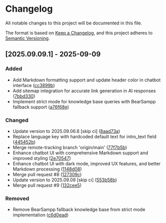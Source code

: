 # Changelog

All notable changes to this project will be documented in this file.

The format is based on [Keep a Changelog](https://keepachangelog.com/en/1.0.0/),
and this project adheres to [Semantic Versioning](https://semver.org/spec/v2.0.0.html).

## [2025.09.09.1] - 2025-09-09

### Added

* Add Markdown formatting support and update header color in chatbot interface ([cc3899b](https://github.com/N6REJ/mod_bears_aichatbot/commit/cc3899b))
* Add sitemap integration for accurate link generation in AI responses ([7bbd330](https://github.com/N6REJ/mod_bears_aichatbot/commit/7bbd330))
* Implement strict mode for knowledge base queries with BearSampp fallback support ([a76f68e](https://github.com/N6REJ/mod_bears_aichatbot/commit/a76f68e))

### Changed

* Update version to 2025.09.06.8 [skip ci] ([8aad73a](https://github.com/N6REJ/mod_bears_aichatbot/commit/8aad73a))
* Replace language key with hardcoded default text for intro_text field ([445452b](https://github.com/N6REJ/mod_bears_aichatbot/commit/445452b))
* Merge remote-tracking branch 'origin/main' ([77f7b5b](https://github.com/N6REJ/mod_bears_aichatbot/commit/77f7b5b))
* Enhance chatbot UI with comprehensive Markdown support and improved styling ([2e70547](https://github.com/N6REJ/mod_bears_aichatbot/commit/2e70547))
* Enhance chatbot UI with dark mode, improved UX features, and better Markdown processing ([1148d08](https://github.com/N6REJ/mod_bears_aichatbot/commit/1148d08))
* Merge pull request #8 ([127309c](https://github.com/N6REJ/mod_bears_aichatbot/commit/127309c))
* Update version to 2025.09.09 [skip ci] ([553b58b](https://github.com/N6REJ/mod_bears_aichatbot/commit/553b58b))
* Merge pull request #9 ([132cee5](https://github.com/N6REJ/mod_bears_aichatbot/commit/132cee5))

### Removed

* Remove BearSampp fallback knowledge base from strict mode implementation ([c6d0ead](https://github.com/N6REJ/mod_bears_aichatbot/commit/c6d0ead))


